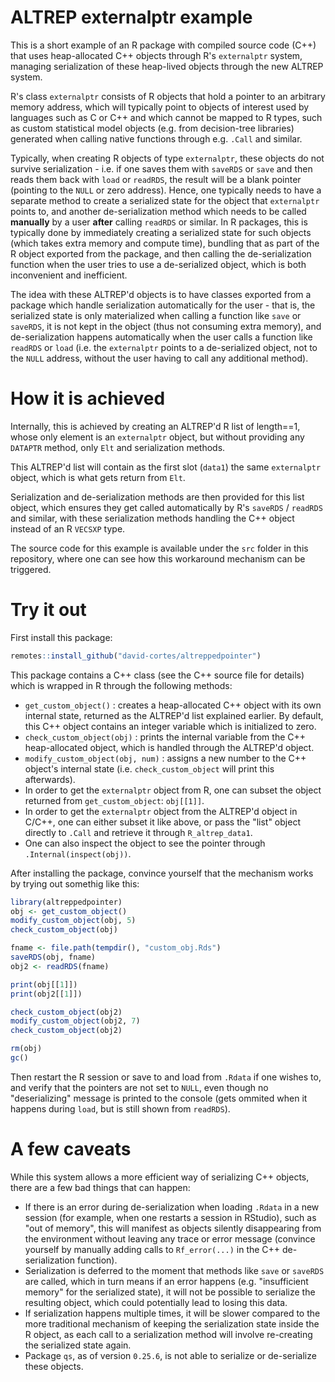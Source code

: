 # ALTREP externalptr example

This is a short example of an R package with compiled source code (C++) that uses heap-allocated C++ objects through R's `externalptr` system, managing serialization of these heap-lived objects through the new ALTREP system.

R's class `externalptr` consists of R objects that hold a pointer to an arbitrary memory address, which will typically point to objects of interest used by languages such as C or C++ and which cannot be mapped to R types, such as custom statistical model objects (e.g. from decision-tree libraries) generated when calling native functions through e.g. `.Call` and similar.

Typically, when creating R objects of type `externalptr`, these objects do not survive serialization - i.e. if one saves them with `saveRDS` or `save` and then reads them back with `load` or `readRDS`, the result will be a blank pointer (pointing to the `NULL` or zero address). Hence, one typically needs to have a separate method to create a serialized state for the object that `externalptr` points to, and another de-serialization method which needs to be called **manually** by a user **after** calling `readRDS` or similar. In R packages, this is typically done by immediately creating a serialized state for such objects (which takes extra memory and compute time), bundling that as part of the R object exported from the package, and then calling the de-serialization function when the user tries to use a de-serialized object, which is both inconvenient and inefficient.

The idea with these ALTREP'd objects is to have classes exported from a package which handle serialization automatically for the user - that is, the serialized state is only materialized when calling a function like `save` or `saveRDS`, it is not kept in the object (thus not consuming extra memory), and de-serialization happens automatically when the user calls a function like `readRDS` or `load` (i.e. the `externalptr` points to a de-serialized object, not to the `NULL` address, without the user having to call any additional method).

# How it is achieved

Internally, this is achieved by creating an ALTREP'd R list of length==1, whose only element is an `externalptr` object, but without providing any `DATAPTR` method, only `Elt` and serialization methods.

This ALTREP'd list will contain as the first slot (`data1`) the same `externalptr` object, which is what gets return from `Elt`.

Serialization and de-serialization methods are then provided for this list object, which ensures they get called automatically by R's `saveRDS` / `readRDS` and similar, with these serialization methods handling the C++ object instead of an R `VECSXP` type.

The source code for this example is available under the `src` folder in this repository, where one can see how this workaround mechanism can be triggered.

# Try it out

First install this package:
```r
remotes::install_github("david-cortes/altreppedpointer")
```

This package contains a C++ class (see the C++ source file for details) which is wrapped in R through the following methods:
* `get_custom_object()` : creates a heap-allocated C++ object with its own internal state, returned as the ALTREP'd list explained earlier. By default, this C++ object contains an integer variable which is initialized to zero.
* `check_custom_object(obj)` : prints the internal variable from the C++ heap-allocated object, which is handled through the ALTREP'd object.
* `modify_custom_object(obj, num)` : assigns a new number to the C++ object's internal state (i.e. `check_custom_object` will print this afterwards).
* In order to get the `externalptr` object from R, one can subset the object returned from `get_custom_object`: `obj[[1]]`.
* In order to get the `externalptr` object from the ALTREP'd object in C/C++, one can either subset it like above, or pass the "list" object directly to `.Call` and retrieve it through `R_altrep_data1`.
* One can also inspect the object to see the pointer through `.Internal(inspect(obj))`.


After installing the package, convince yourself that the mechanism works by trying out somethig like this:
```r
library(altreppedpointer)
obj <- get_custom_object()
modify_custom_object(obj, 5)
check_custom_object(obj)

fname <- file.path(tempdir(), "custom_obj.Rds")
saveRDS(obj, fname)
obj2 <- readRDS(fname)

print(obj[[1]])
print(obj2[[1]])

check_custom_object(obj2)
modify_custom_object(obj2, 7)
check_custom_object(obj2)

rm(obj)
gc()
```

Then restart the R session or save to and load from `.Rdata` if one wishes to, and verify that the pointers are not set to `NULL`, even though no "deserializing" message is printed to the console (gets ommited when it happens during `load`, but is still shown from `readRDS`).

# A few caveats

While this system allows a more efficient way of serializing C++ objects, there are a few bad things that can happen:

* If there is an error during de-serialization when loading `.Rdata` in a new session (for example, when one restarts a session in RStudio), such as "out of memory", this will manifest as objects silently disappearing from the environment without leaving any trace or error message (convince yourself by manually adding calls to `Rf_error(...)` in the C++ de-serialization function).
* Serialization is deferred to the moment that methods like `save` or `saveRDS` are called, which in turn means if an error happens (e.g. "insufficient memory" for the serialized state), it will not be possible to serialize the resulting object, which could potentially lead to losing this data.
* If serialization happens multiple times, it will be slower compared to the more traditional mechanism of keeping the serialization state inside the R object, as each call to a serialization method will involve re-creating the serialized state again.
* Package `qs`, as of version `0.25.6`, is not able to serialize or de-serialize these objects.
